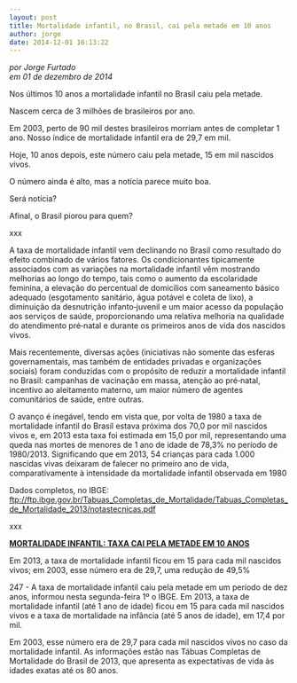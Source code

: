 ```yaml
---
layout: post
title: Mortalidade infantil, no Brasil, cai pela metade em 10 anos
author: jorge
date: 2014-12-01 16:13:22
---
```

*por Jorge Furtado*\
*em 01 de dezembro de 2014*

Nos últimos 10 anos a mortalidade infantil no Brasil caiu pela metade.

Nascem cerca de 3 milhões de brasileiros por ano.

Em 2003, perto de 90 mil destes brasileiros morriam antes de completar 1 ano. Nosso índice de mortalidade infantil era de 29,7 em mil.

Hoje, 10 anos depois, este número caiu pela metade, 15 em mil nascidos vivos.

O número ainda é alto, mas a notícia parece muito boa.

Será notícia?

Afinal, o Brasil piorou para quem?

xxx

A taxa de mortalidade infantil vem declinando no Brasil como resultado do efeito combinado de vários fatores. Os condicionantes tipicamente associados com as variações na mortalidade infantil vêm mostrando melhorias ao longo do tempo, tais como o aumento da escolaridade feminina, a elevação do percentual de domicílios com saneamento básico adequado (esgotamento sanitário, água potável e coleta de lixo), a diminuição da desnutrição infanto‐juvenil e um maior acesso da população aos serviços de saúde, proporcionando uma relativa melhoria na qualidade do atendimento pré‐natal e durante os primeiros anos de vida dos nascidos vivos.

Mais recentemente, diversas ações (iniciativas não somente das esferas governamentais, mas também de entidades privadas e organizações sociais) foram conduzidas com o propósito de reduzir a mortalidade infantil no Brasil: campanhas de vacinação em massa, atenção ao pré‐natal, incentivo ao aleitamento materno, um maior número de agentes comunitários de saúde, entre outras.

O avanço é inegável, tendo em vista que, por volta de 1980 a taxa de mortalidade infantil do Brasil estava próxima dos 70,0 por mil nascidos vivos e, em 2013 esta taxa foi estimada em 15,0 por mil, representando uma queda nas mortes de menores de 1 ano de idade de 78,3% no período de 1980/2013. Significando que em 2013, 54 crianças para cada 1.000 nascidas vivas deixaram de falecer no primeiro ano de vida, comparativamente à intensidade da mortalidade infantil observada em 1980

Dados completos, no IBGE:\
<ftp://ftp.ibge.gov.br/Tabuas_Completas_de_Mortalidade/Tabuas_Completas_de_Mortalidade_2013/notastecnicas.pdf>

[](ftp://ftp.ibge.gov.br/Tabuas_Completas_de_Mortalidade/Tabuas_Completas_de_Mortalidade_2013/notastecnicas.pdf)xxx

**[MORTALIDADE INFANTIL: TAXA CAI PELA METADE EM 10 ANOS](http://www.brasil247.com/pt/247/brasil/162299/Mortalidade-infantil-taxa-cai-pela-metade-em-10-anos.htm)**

[](http://www.brasil247.com/pt/247/brasil/162299/Mortalidade-infantil-taxa-cai-pela-metade-em-10-anos.htm)Em 2013, a taxa de mortalidade infantil ficou em 15 para cada mil nascidos vivos; em 2003, esse número era de 29,7, uma redução de 49,5%

247 - A taxa de mortalidade infantil caiu pela metade em um período de dez anos, informou nesta segunda-feira 1º o IBGE. Em 2013, a taxa de mortalidade infantil (até 1 ano de idade) ficou em 15 para cada mil nascidos vivos e a taxa de mortalidade na infância (até 5 anos de idade), em 17,4 por mil.

Em 2003, esse número era de 29,7 para cada mil nascidos vivos no caso da mortalidade infantil. As informações estão nas Tábuas Completas de Mortalidade do Brasil de 2013, que apresenta as expectativas de vida às idades exatas até os 80 anos.
